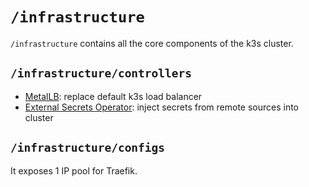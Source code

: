# `/infrastructure`

`/infrastructure` contains all the core components of the k3s cluster.

## `/infrastructure/controllers`

- [MetalLB](https://metallb.io/): replace default k3s load balancer
- [External Secrets Operator](https://external-secrets.io/): inject secrets from remote sources into cluster

## `/infrastructure/configs`

It exposes 1 IP pool for Traefik.
